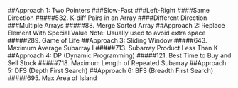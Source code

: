 ##Approach 1: Two Pointers
###Slow-Fast
###Left-Right
####Same Direction
#####532. K-diff Pairs in an Array
####Different Direction
###Multiple Arrays
#####88. Merge Sorted Array
##Approach 2: Replace Element With Special Value
Note: Usually used to avoid extra space
#####289. Game of Life
##Approach 3: Sliding Window
#####643. Maximum Average Subarray I
#####713. Subarray Product Less Than K
##Approach 4: DP (Dynamic Programming)
#####121. Best Time to Buy and Sell Stock
#####718. Maximum Length of Repeated Subarray
##Approach 5: DFS (Depth First Search)
##Approach 6: BFS (Breadth First Search)
#####695. Max Area of Island